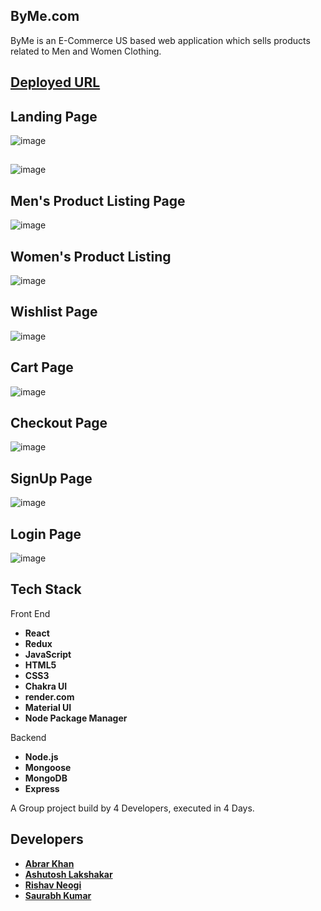 ## ByMe.com

ByMe is an E-Commerce US based web application which sells products related to Men and Women Clothing.

## [Deployed URL](https://bymeproject-heyabrar.vercel.app/)

## Landing Page 

![image](https://user-images.githubusercontent.com/103938174/208248845-70fbc60c-cbcb-4709-80ae-ee6147309870.png)

## 
![image](https://user-images.githubusercontent.com/103938174/208044522-dcbdfa1f-1d2e-4c37-b8c4-e73f6e20178a.png)


## Men's Product Listing Page 

![image](https://user-images.githubusercontent.com/103938174/208044714-e63179e4-6256-48db-ba9a-1e7f82877c8f.png)


## Women's Product Listing

![image](https://user-images.githubusercontent.com/103938174/208236257-1af24517-e6e9-4c64-8450-7f85cae15ce4.png)


## Wishlist Page 
![image](https://user-images.githubusercontent.com/103938174/208236059-ce14a2b9-1f81-4460-a6fc-e60e1235b06a.png)


## Cart Page
![image](https://user-images.githubusercontent.com/103938174/208236112-81b3d398-c09d-4c07-82c0-bec025e9cefc.png)

## Checkout Page
![image](https://user-images.githubusercontent.com/103938174/208236154-88c61bc3-527d-43b7-866a-3f8745c42e02.png)


## SignUp Page
![image](https://user-images.githubusercontent.com/103938174/208236335-db1df620-88ea-404c-ac0c-5cdc12820283.png)


## Login Page
![image](https://user-images.githubusercontent.com/103938174/208045025-c6be27aa-0113-4892-90c5-0989c879b261.png)



## Tech Stack 
Front End
- **React**
- **Redux**
- **JavaScript**
- **HTML5**
- **CSS3**
- **Chakra UI**
- **render.com**
- **Material UI**
- **Node Package Manager**

Backend
- **Node.js**
- **Mongoose**
- **MongoDB**
- **Express**

A Group project build by 4 Developers, executed in 4 Days.

## Developers
- **[Abrar Khan](https://github.com/heyabrar)**
- **[Ashutosh Lakshakar](https://github.com/Ashutosh5333)**
- **[Rishav Neogi](https://github.com/nrishav007)**
- **[Saurabh Kumar](https://github.com/srbhkumar624)**

